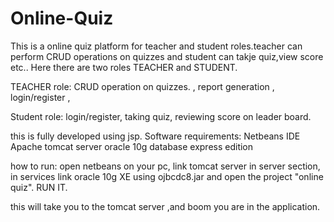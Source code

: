 # Online-Quiz
This is a online quiz platform for teacher and student roles.teacher can perform CRUD operations on quizzes and student can takje quiz,view score etc..
Here there are two roles TEACHER and STUDENT.

TEACHER role:
CRUD operation on quizzes. ,
 report generation ,
 login/register ,

Student role:
 login/register,
 taking quiz,
 reviewing score on leader board.

this is fully developed using jsp.
Software requirements:
Netbeans IDE
Apache tomcat server
oracle 10g database express edition

how to run:
open netbeans on your pc, link tomcat server in server section, in services link oracle 10g XE using ojbcdc8.jar and open the project "online quiz". RUN IT.

this will take you to the tomcat server ,and boom you are in the application.
